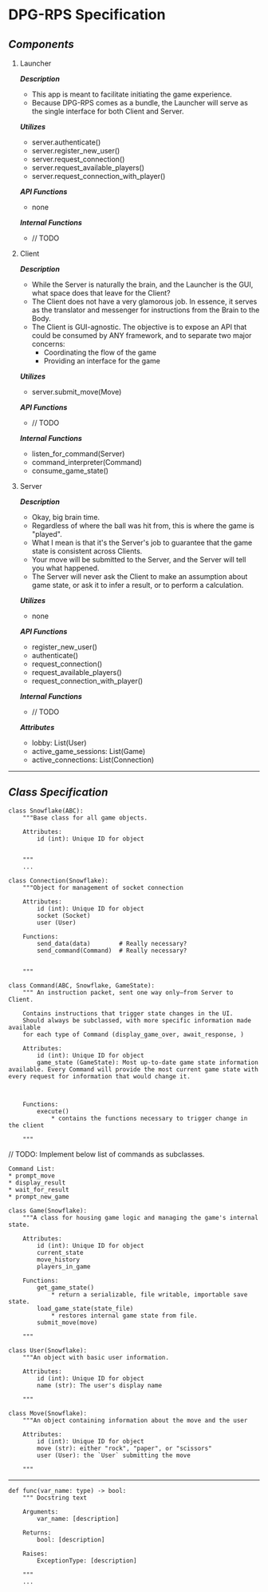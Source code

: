 # DPG-RPS Specification

## ***Components***

1. Launcher 

    ***Description***
    * This app is meant to facilitate initiating the game experience.
    * Because DPG-RPS comes as a bundle, the Launcher will serve as the single interface for both Client and Server.

    ***Utilizes***
    * server.authenticate()
    * server.register_new_user()
    * server.request_connection()
    * server.request_available_players()
    * server.request_connection_with_player()

    ***API Functions***
    * none

    ***Internal Functions***
    * // TODO

1. Client

    ***Description***
    * While the Server is naturally the brain, and the Launcher is the GUI, what space does that leave for the Client?
    * The Client does not have a very glamorous job. In essence, it serves as the translator and messenger for instructions from the Brain to the Body. 
    * The Client is GUI-agnostic. The objective is to expose an API that could be consumed by ANY framework, and to separate two major concerns: 
        * Coordinating the flow of the game
        * Providing an interface for the game

    ***Utilizes***
    * server.submit_move(Move)

    ***API Functions***
    * // TODO

    ***Internal Functions***
    * listen_for_command(Server)
    * command_interpreter(Command)
    * consume_game_state()


1. Server

    ***Description***
    * Okay, big brain time. 
    * Regardless of where the ball was hit from, this is where the game is "played".
    * What I mean is that it's the Server's job to guarantee that the game state is consistent across Clients. 
    * Your move will be submitted to the Server, and the Server will tell you what happened. 
    * The Server will never ask the Client to make an assumption about game state, or ask it to infer a result, or to perform a calculation.


    ***Utilizes***
    * none

    ***API Functions***
    * register_new_user()
    * authenticate()
    * request_connection()
    * request_available_players()
    * request_connection_with_player()

    ***Internal Functions***
    * // TODO

    ***Attributes***
    * lobby: List(User)
    * active_game_sessions: List(Game)
    * active_connections: List(Connection)
---


## ***Class Specification***

```
class Snowflake(ABC):
    """Base class for all game objects.

    Attributes:
        id (int): Unique ID for object
    

    """
    ...
```

```
class Connection(Snowflake):
    """Object for management of socket connection

    Attributes:
        id (int): Unique ID for object
        socket (Socket)
        user (User)

    Functions:
        send_data(data)        # Really necessary?
        send_command(Command)  # Really necessary?


    """
```

```
class Command(ABC, Snowflake, GameState):
    """ An instruction packet, sent one way only—from Server to Client.
    
    Contains instructions that trigger state changes in the UI.
    Should always be subclassed, with more specific information made available
    for each type of Command (display_game_over, await_response, )

    Attributes:
        id (int): Unique ID for object
        game_state (GameState): Most up-to-date game state information available. Every Command will provide the most current game state with every request for information that would change it. 


    
    Functions:
        execute()
            * contains the functions necessary to trigger change in the client

    """
```
// TODO: Implement below list of commands as subclasses.

```
Command List:
* prompt_move
* display_result
* wait_for_result
* prompt_new_game
```


```
class Game(Snowflake):
    """A class for housing game logic and managing the game's internal state.

    Attributes:
        id (int): Unique ID for object
        current_state
        move_history
        players_in_game

    Functions:
        get_game_state()
            * return a serializable, file writable, importable save state.
        load_game_state(state_file)
            * restores internal game state from file.
        submit_move(move)

    """
```


```
class User(Snowflake):
    """An object with basic user information.

    Attributes:
        id (int): Unique ID for object
        name (str): The user's display name

    """
```


```
class Move(Snowflake):
    """An object containing information about the move and the user

    Attributes:
        id (int): Unique ID for object
        move (str): either "rock", "paper", or "scissors"
        user (User): the `User` submitting the move
    
    """
```




---

```
def func(var_name: type) -> bool:
    """ Docstring text

    Arguments:
        var_name: [description]

    Returns:
        bool: [description]

    Raises:
        ExceptionType: [description]

    """
    ...
```